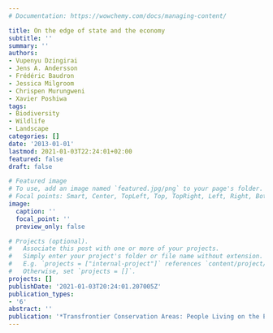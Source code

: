 ```yaml
---
# Documentation: https://wowchemy.com/docs/managing-content/

title: On the edge of state and the economy
subtitle: ''
summary: ''
authors:
- Vupenyu Dzingirai
- Jens A. Andersson
- Frédéric Baudron
- Jessica Milgroom
- Chrispen Murungweni
- Xavier Poshiwa
tags:
- Biodiversity
- Wildlife
- Landscape
categories: []
date: '2013-01-01'
lastmod: 2021-01-03T22:24:01+02:00
featured: false
draft: false

# Featured image
# To use, add an image named `featured.jpg/png` to your page's folder.
# Focal points: Smart, Center, TopLeft, Top, TopRight, Left, Right, BottomLeft, Bottom, BottomRight.
image:
  caption: ''
  focal_point: ''
  preview_only: false

# Projects (optional).
#   Associate this post with one or more of your projects.
#   Simply enter your project's folder or file name without extension.
#   E.g. `projects = ["internal-project"]` references `content/project/deep-learning/index.md`.
#   Otherwise, set `projects = []`.
projects: []
publishDate: '2021-01-03T20:24:01.207005Z'
publication_types:
- '6'
abstract: ''
publication: '*Transfrontier Conservation Areas: People Living on the Edge*'
---
```

